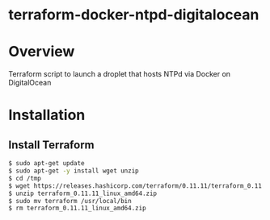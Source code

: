 # terraform-docker-ntpd-digitalocean

# Overview

Terraform script to launch a droplet that hosts NTPd via Docker on DigitalOcean

# Installation

## Install Terraform

```bash
$ sudo apt-get update
$ sudo apt-get -y install wget unzip
$ cd /tmp
$ wget https://releases.hashicorp.com/terraform/0.11.11/terraform_0.11.11_linux_amd64.zip 
$ unzip terraform_0.11.11_linux_amd64.zip
$ sudo mv terraform /usr/local/bin
$ rm terraform_0.11.11_linux_amd64.zip
```
